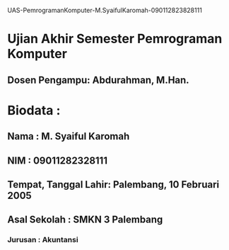 UAS-PemrogramanKomputer-M.SyaifulKaromah-090112823828111
# Ujian Akhir Semester Pemrograman Komputer
## Dosen Pengampu: Abdurahman, M.Han.

# Biodata :
## Nama                 : M. Syaiful Karomah
## NIM                  : 09011282328111
## Tempat, Tanggal Lahir: Palembang, 10 Februari 2005
## Asal Sekolah         : SMKN 3 Palembang
### Jurusan             : Akuntansi

